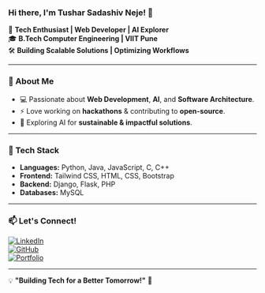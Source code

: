 ### Hi there, I'm Tushar Sadashiv Neje! 👋

🚀 **Tech Enthusiast | Web Developer | AI Explorer**  
🎓 **B.Tech Computer Engineering | VIIT Pune**  
🛠️ **Building Scalable Solutions | Optimizing Workflows**  

---

### 🌟 About Me
- 💻 Passionate about **Web Development**, **AI**, and **Software Architecture**.
- ⚡ Love working on **hackathons** & contributing to **open-source**.
- 🎯 Exploring AI for **sustainable & impactful solutions**.

---

### 🔨 Tech Stack
- **Languages:** Python, Java, JavaScript, C, C++
- **Frontend:** Tailwind CSS, HTML, CSS, Bootstrap
- **Backend:** Django, Flask, PHP
- **Databases:** MySQL

---

### 📫 Let's Connect!
[![LinkedIn](https://img.shields.io/badge/LinkedIn-Connect-blue?logo=linkedin)](https://www.linkedin.com/in/tushar-neje/)  
[![GitHub](https://img.shields.io/badge/GitHub-Follow-black?logo=github)](https://github.com/tusharneje-07)  
[![Portfolio](https://img.shields.io/badge/Portfolio-Visit-green?logo=googlechrome)](https://tusharneje.online)

---

💡 **"Building Tech for a Better Tomorrow!"** 🚀
